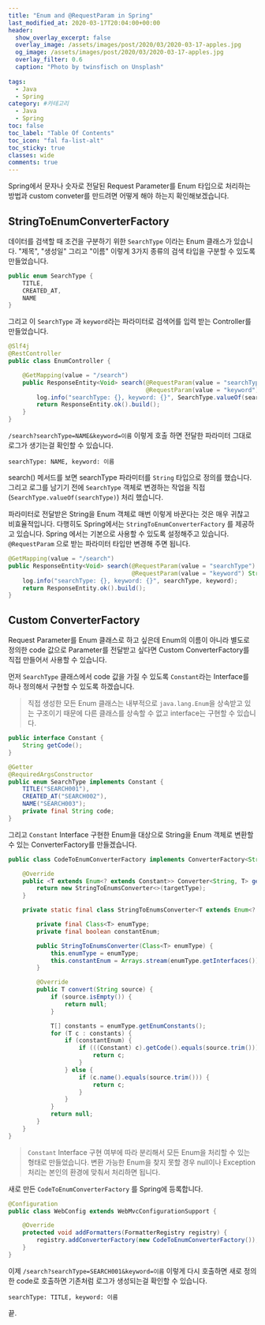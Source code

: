 ```yaml
---
title: "Enum and @RequestParam in Spring"
last_modified_at: 2020-03-17T20:04:00+00:00
header:
  show_overlay_excerpt: false
  overlay_image: /assets/images/post/2020/03/2020-03-17-apples.jpg
  og_image: /assets/images/post/2020/03/2020-03-17-apples.jpg
  overlay_filter: 0.6
  caption: "Photo by twinsfisch on Unsplash"
  
tags:
  - Java
  - Spring
category: #카테고리
  - Java
  - Spring
toc: false
toc_label: "Table Of Contents"
toc_icon: "fal fa-list-alt"
toc_sticky: true
classes: wide
comments: true
---
```



Spring에서 문자나 숫자로 전달된 Request Parameter를 Enum 타입으로 처리하는 방법과 custom conveter를 만드려면 어떻게 해야 하는지 확인해보겠습니다. 

## StringToEnumConverterFactory

데이터를 검색할 때 조건을 구분하기 위한 `SearchType` 이라는 Enum 클래스가 있습니다. "제목", "생성일" 그리고 "이름" 이렇게 3가지 종류의 검색 타입을 구분할 수 있도록 만들었습니다.
```java
public enum SearchType {
    TITLE,
    CREATED_AT,
    NAME
}
```
그리고 이 `SearchType` 과 `keyword`라는 파라미터로 검색어를 입력 받는 Controller를 만들었습니다. 
```java
@Slf4j
@RestController
public class EnumController {

    @GetMapping(value = "/search")
    public ResponseEntity<Void> search(@RequestParam(value = "searchType") String searchType,
                                       @RequestParam(value = "keyword") String keyword) {
        log.info("searchType: {}, keyword: {}", SearchType.valueOf(searchType), keyword);
        return ResponseEntity.ok().build();
    }
}
```
`/search?searchType=NAME&keyword=이름` 이렇게 호출 하면 전달한 파라미터 그대로 로그가 생기는걸 확인할 수 있습니다.
```
searchType: NAME, keyword: 이름
```
search() 메서드를 보면 searchType 파라미터를  `String` 타입으로 정의를 했습니다. 그리고 로그를 남기기 전에 `SearchType` 객체로 변경하는 작업을 직접 (`SearchType.valueOf(searchType)`) 처리 했습니다. 

파라미터로 전달받은 String을 Enum 객체로 매번 이렇게 바꾼다는 것은 매우 귀찮고 비효율적입니다. 다행히도 Spring에서는  `StringToEnumConverterFactory` 를 제공하고 있습니다. Spring 에서는 기본으로 사용할 수 있도록 설정해주고 있습니다. `@RequestParam` 으로 받는 파라미터 타입만 변경해 주면 됩니다.

```java
@GetMapping(value = "/search")
public ResponseEntity<Void> search(@RequestParam(value = "searchType") SearchType searchType,
                                   @RequestParam(value = "keyword") String keyword) {
    log.info("searchType: {}, keyword: {}", searchType, keyword);
    return ResponseEntity.ok().build();
}
```

## Custom ConverterFactory

Request Parameter를 Enum 클래스로 하고 싶은데 Enum의 이름이 아니라 별도로 정의한  code 값으로 Parameter를 전달받고 싶다면 Custom ConverterFactory를 직접 만들어서 사용할 수 있습니다.

먼저 `SearchType` 클래스에서 code 값을 가질 수 있도록 `Constant`라는 Interface를 하나 정의해서 구현할 수 있도록 하겠습니다.

> 직접 생성한 모든 Enum 클래스는 내부적으로 `java.lang.Enum`을 상속받고 있는 구조이기 때문에 다른 클래스를 상속할 수 없고 interface는 구현할 수 있습니다.
 
```java
public interface Constant {  
    String getCode();  
}

@Getter
@RequiredArgsConstructor
public enum SearchType implements Constant {
    TITLE("SEARCH001"),
    CREATED_AT("SEARCH002"),
    NAME("SEARCH003");
    private final String code;
}
```
그리고 `Constant` Interface 구현한 Enum을 대상으로 String을 Enum 객체로 변환할 수 있는 ConverterFactory를 만들겠습니다.
```java
public class CodeToEnumConverterFactory implements ConverterFactory<String, Enum<? extends Constant>> {

    @Override
    public <T extends Enum<? extends Constant>> Converter<String, T> getConverter(Class<T> targetType) {
        return new StringToEnumsConverter<>(targetType);
    }

    private static final class StringToEnumsConverter<T extends Enum<? extends Constant>> implements Converter<String, T> {

        private final Class<T> enumType;
        private final boolean constantEnum;

        public StringToEnumsConverter(Class<T> enumType) {
            this.enumType = enumType;
            this.constantEnum = Arrays.stream(enumType.getInterfaces()).anyMatch(i -> i == Constant.class);
        }

        @Override
        public T convert(String source) {
            if (source.isEmpty()) {
                return null;
            }

            T[] constants = enumType.getEnumConstants();
            for (T c : constants) {
                if (constantEnum) {
                    if (((Constant) c).getCode().equals(source.trim())) {
                        return c;
                    }
                } else {
                    if (c.name().equals(source.trim())) {
                        return c;
                    }
                }
            }
            return null;
        }
    }
}
```
> `Constant` Interface  구현 여부에 따라 분리해서 모든 Enum을 처리할 수 있는 형태로 만들었습니다. 변환 가능한 Enum을 찾지 못할 경우 null이나 Exception 처리는 본인의 환경에 맞춰서 처리하면 됩니다.

새로 만든 `CodeToEnumConverterFactory` 를 Spring에 등록합니다.
```java
@Configuration
public class WebConfig extends WebMvcConfigurationSupport {

    @Override
    protected void addFormatters(FormatterRegistry registry) {
        registry.addConverterFactory(new CodeToEnumConverterFactory());
    }
}
```
이제 `/search?searchType=SEARCH001&keyword=이름`  이렇게 다시 호출하면 새로 정의한 code로 호출하면 기존처럼 로그가 생성되는걸 확인할 수 있습니다.
```
searchType: TITLE, keyword: 이름
```

끝.